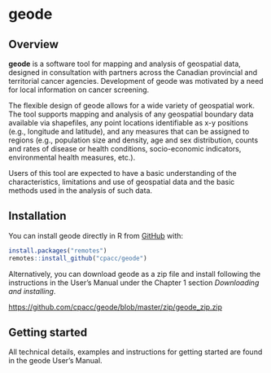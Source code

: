 
<!-- README.md is generated from README.Rmd. Please edit that file -->

# geode

<!-- badges: start -->
<!-- badges: end -->

## Overview

**geode** is a software tool for mapping and analysis of geospatial
data, designed in consultation with partners across the Canadian
provincial and territorial cancer agencies. Development of geode was
motivated by a need for local information on cancer screening.

The flexible design of geode allows for a wide variety of geospatial
work. The tool supports mapping and analysis of any geospatial boundary
data available via shapefiles, any point locations identifiable as x-y
positions (e.g., longitude and latitude), and any measures that can be
assigned to regions (e.g., population size and density, age and sex
distribution, counts and rates of disease or health conditions,
socio-economic indicators, environmental health measures, etc.).

Users of this tool are expected to have a basic understanding of the
characteristics, limitations and use of geospatial data and the basic
methods used in the analysis of such data.

## Installation

You can install geode directly in R from [GitHub](https://github.com/)
with:

``` r
install.packages("remotes")
remotes::install_github("cpacc/geode")
```

Alternatively, you can download geode as a zip file and install
following the instructions in the User’s Manual under the Chapter 1
section *Downloading and installing*.

<https://github.com/cpacc/geode/blob/master/zip/geode_zip.zip>

## Getting started

All technical details, examples and instructions for getting started are
found in the geode User’s Manual.
